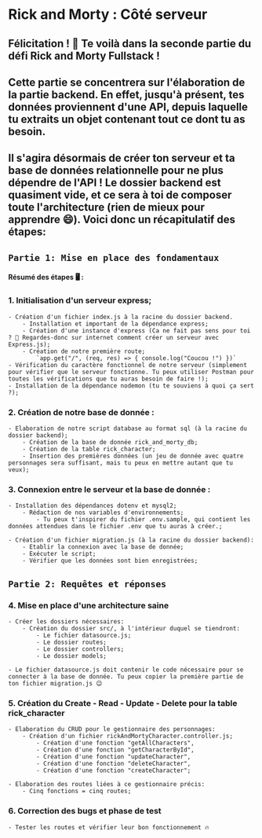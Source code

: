 # Rick and Morty : Côté serveur

## Félicitation ! 🎉 Te voilà dans la seconde partie du défi Rick and Morty Fullstack !
## Cette partie se concentrera sur l'élaboration de la partie backend. En effet, jusqu'à présent, tes données proviennent d'une API, depuis laquelle tu extraits un objet contenant tout ce dont tu as besoin. 
## Il s'agira désormais de créer ton serveur et ta base de données relationnelle pour ne plus dépendre de l'API ! Le dossier backend est quasiment vide, et ce sera à toi de composer toute l'architecture (rien de mieux pour apprendre 😄). Voici donc un récapitulatif des étapes:

## ```Partie 1: Mise en place des fondamentaux```

#### Résumé des étapes 🖥️ :

### 1. Initialisation d'un serveur express;
    - Création d'un fichier index.js à la racine du dossier backend.
        - Installation et important de la dépendance express;
        - Création d'une instance d'express (Ca ne fait pas sens pour toi ? 🧐 Regardes-donc sur internet comment créer un serveur avec Express.js);
        - Création de notre première route;
            `app.get("/", (req, res) => { console.log("Coucou !") })`
    - Vérification du caractère fonctionnel de notre serveur (simplement pour vérifier que le serveur fonctionne. Tu peux utiliser Postman pour toutes les vérifications que tu auras besoin de faire !);
    - Installation de la dépendance nodemon (tu te souviens à quoi ça sert ?);

### 2. Création de notre base de donnée :
    - Elaboration de notre script database au format sql (à la racine du dossier backend);
        - Création de la base de donnée rick_and_morty_db;
        - Création de la table rick_character;
        - Insertion des premières données (un jeu de donnée avec quatre personnages sera suffisant, mais tu peux en mettre autant que tu veux);

### 3. Connexion entre le serveur et la base de donnée :
    - Installation des dépendances dotenv et mysql2;
        - Rédaction de nos variables d'environnements;
            - Tu peux t'inspirer du fichier .env.sample, qui contient les données attendues dans le fichier .env que tu auras à créer.;

    - Création d'un fichier migration.js (à la racine du dossier backend):
        - Etablir la connexion avec la base de donnée;
        - Exécuter le script;
        - Vérifier que les données sont bien enregistrées;

## ```Partie 2: Requêtes et réponses```

### 4. Mise en place d'une architecture saine
    - Créer les dossiers nécessaires:
        - Création du dossier src/, à l'intérieur duquel se tiendront:
            - Le fichier datasource.js;
            - Le dossier routes;
            - Le dossier controllers;
            - Le dossier models;

    - Le fichier datasource.js doit contenir le code nécessaire pour se connecter à la base de donnée. Tu peux copier la première partie de ton fichier migration.js 😉

### 5. Création du Create - Read - Update - Delete pour la table rick_character
    - Elaboration du CRUD pour le gestionnaire des personnages:
        - Création d'un fichier rickAndMortyCharacter.controller.js;
            - Création d'une fonction "getAllCharacters",
            - Création d'une fonction "getCharacterById",
            - Création d'une fonction "updateCharacter",
            - Création d'une fonction "deleteCharacter",
            - Création d'une fonction "createCharacter";
    
    - Elaboration des routes liées à ce gestionnaire précis:
        - Cinq fonctions = cinq routes;

### 6. Correction des bugs et phase de test

    - Tester les routes et vérifier leur bon fonctionnement 🔥
